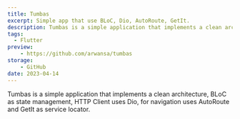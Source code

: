 ```yaml
---
title: Tumbas
excerpt: Simple app that use BLoC, Dio, AutoRoute, GetIt.
description: Tumbas is a simple application that implements a clean architecture, BLoC as state management, HTTP Client uses Dio, for navigation uses AutoRoute and GetIt as service locator.
tags:
  - Flutter
preview:
	- https://github.com/arwansa/tumbas
storage:
	- GitHub
date: 2023-04-14
---
```


Tumbas is a simple application that implements a clean architecture, BLoC as state management, HTTP Client uses Dio, for navigation uses AutoRoute and GetIt as service locator.
